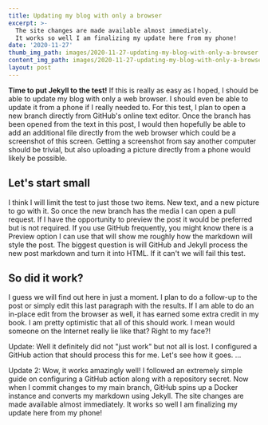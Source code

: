 ```yaml
---
title: Updating my blog with only a browser
excerpt: >-
  The site changes are made available almost immediately.
  It works so well I am finalizing my update here from my phone!
date: '2020-11-27'
thumb_img_path: images/2020-11-27-updating-my-blog-with-only-a-browser.png
content_img_path: images/2020-11-27-updating-my-blog-with-only-a-browser.png
layout: post
---
```


**Time to put Jekyll to the test!** If this is really as easy as I hoped, I should be able to update my blog with only a web browser. I should even be able to update it from a phone if I really needed to. For this test, I plan to open a new branch directly from GitHub's online text editor. Once the branch has been opened from the text in this post, I would then hopefully be able to add an additional file directly from the web browser which could be a screenshot of this screen. Getting a screenshot from say another computer should be trivial, but also uploading a picture directly from a phone would likely be possible.

## Let's start small

I think I will limit the test to just those two items. New text, and a new picture to go with it. So once the new branch has the media I can open a pull request. If I have the opportunity to preview the post it would be preferred but is not required. If you use GitHub frequently, you might know there is a Preview option I can use that will show me roughly how the markdown will style the post. The biggest question is will GitHub and Jekyll process the new post markdown and turn it into HTML. If it can't we will fail this test.

## So did it work?

I guess we will find out here in just a moment. I plan to do a follow-up to the post or simply edit this last paragraph with the results. If I am able to do an in-place edit from the browser as well, it has earned some extra credit in my book. I am pretty optimistic that all of this should work. I mean would someone on the Internet really lie like that? Right to my face?!

Update: Well it definitely did not "just work" but not all is lost. I configured a GitHub action that should process this for me. Let's see how it goes. &hellip;

Update 2: Wow, it works amazingly well! I followed an extremely simple guide on configuring a GitHub action along with a repository secret. Now when I commit changes to my main branch, GitHub spins up a Docker instance and converts my markdown using Jekyll. The site changes are made available almost immediately. It works so well I am finalizing my update here from my phone!
